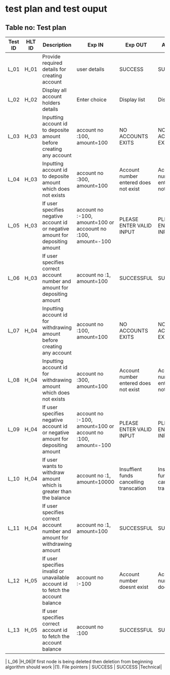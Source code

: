# test plan and test ouput



## Table no: Test plan

| **Test ID** | **HLT ID** | **Description**                                              | **Exp IN** | **Exp OUT** | **Actual Out** |**PASS/FAIL**  |    
|-------------|-----|--------------------------------------------------------------|------------|-------------|----------------|------------------|
|  L_01       |H_01| Provide required details for creating account| user details| SUCCESS | SUCCESS | PASS |
|  L_02    |H_02|Display all account holders details|  Enter choice | Display list | Display list | PASS |
|  L_03       |H_03| Inputting account id to deposite amount before creating any account | account no :100, amount=100 | NO ACCOUNTS EXITS | NO ACCOUNTS EXITS | PASS |
|  L_04       |H_03| Inputting account id to deposite amount which does not exists   |account no :300, amount=100 | Account number entered does not exist | Account number entered does not exist | PASS |
|  L_05       |H_03| If user specifies negative account id  or negative amount for depositing amount | account no :-100, amount=100  or accoount no :100, amount=-100 | PLEASE ENTER VALID INPUT | PLEASE ENTER VALID INPUT  | PASS |
|  L_06       |H_03| If user specifies correct account number and amount for depositing amount | account no :1, amount=100   |  SUCCESSFUL |  SUCCESSFUL  | PASS |
|  L_07       |H_04| Inputting account id for withdrawing amount before creating any account | account no :100, amount=100 | NO ACCOUNTS EXITS | NO ACCOUNTS EXITS | PASS |
|  L_08       |H_04| Inputting account id for withdrawing amount which does not exists   |account no :300, amount=100 | Account number entered does not exist | Account number entered does not exist | PASS |
|  L_09       |H_04| If user specifies negative account id  or negative amount for depositing amount | account no :-100, amount=100  or account no :100, amount=-100 | PLEASE ENTER VALID INPUT | PLEASE ENTER VALID INPUT  | PASS |
|  L_10       |H_04| If user wants to withdraw amount which is greater than the balance | account no :1, amount=10000  | Insuffient funds cancelling transcation | Insuffient funds cancelling transcation | PASS |
|  L_11       |H_04| If user specifies correct account number and amount for withdrawing amount | account no :1, amount=100   |  SUCCESSFUL |  SUCCESSFUL  | PASS |
|  L_12       |H_05| If user specifies invalid or unavailable account id to fetch the account balance | account no :-100   |  Account number doesnt exist |  Account number doesnt exist  | PASS |
|  L_13       |H_05| If user specifies correct account id to fetch the account balance | account no :100   |  SUCCESSFUL |  SUCCESSFUL  | PASS |











|  L_06       |H_06|If first node is being deleted then deletion from beginning algorithm should work |(1). File pointers | SUCCESS | SUCCESS  |Technical|
